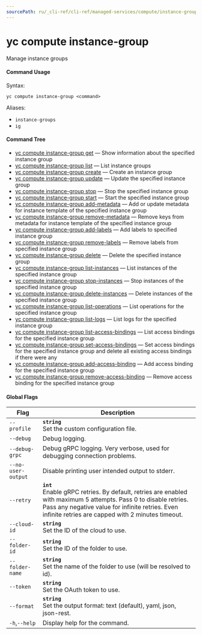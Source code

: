 ```yaml
---
sourcePath: ru/_cli-ref/cli-ref/managed-services/compute/instance-group/index.md
---
```

# yc compute instance-group

Manage instance groups

#### Command Usage

Syntax: 

`yc compute instance-group <command>`

Aliases: 

- `instance-groups`
- `ig`

#### Command Tree

- [yc compute instance-group get](get.md) — Show information about the specified instance group
- [yc compute instance-group list](list.md) — List instance groups
- [yc compute instance-group create](create.md) — Create an instance group
- [yc compute instance-group update](update.md) — Update the specified instance group
- [yc compute instance-group stop](stop.md) — Stop the specified instance group
- [yc compute instance-group start](start.md) — Start the specified instance group
- [yc compute instance-group add-metadata](add-metadata.md) — Add or update metadata for instance template of the specified instance group
- [yc compute instance-group remove-metadata](remove-metadata.md) — Remove keys from metadata for instance template of the specified instance group
- [yc compute instance-group add-labels](add-labels.md) — Add labels to specified instance group
- [yc compute instance-group remove-labels](remove-labels.md) — Remove labels from specified instance group
- [yc compute instance-group delete](delete.md) — Delete the specified instance group
- [yc compute instance-group list-instances](list-instances.md) — List instances of the specified instance group
- [yc compute instance-group stop-instances](stop-instances.md) — Stop instances of the specified instance group
- [yc compute instance-group delete-instances](delete-instances.md) — Delete instances of the specified instance group
- [yc compute instance-group list-operations](list-operations.md) — List operations for the specified instance group
- [yc compute instance-group list-logs](list-logs.md) — List logs for the specified instance group
- [yc compute instance-group list-access-bindings](list-access-bindings.md) — List access bindings for the specified instance group
- [yc compute instance-group set-access-bindings](set-access-bindings.md) — Set access bindings for the specified instance group and delete all existing access bindings if there were any
- [yc compute instance-group add-access-binding](add-access-binding.md) — Add access binding for the specified instance group
- [yc compute instance-group remove-access-binding](remove-access-binding.md) — Remove access binding for the specified instance group

#### Global Flags

| Flag | Description |
|----|----|
|`--profile`|<b>`string`</b><br/>Set the custom configuration file.|
|`--debug`|Debug logging.|
|`--debug-grpc`|Debug gRPC logging. Very verbose, used for debugging connection problems.|
|`--no-user-output`|Disable printing user intended output to stderr.|
|`--retry`|<b>`int`</b><br/>Enable gRPC retries. By default, retries are enabled with maximum 5 attempts. Pass 0 to disable retries. Pass any negative value for infinite retries. Even infinite retries are capped with 2 minutes timeout.|
|`--cloud-id`|<b>`string`</b><br/>Set the ID of the cloud to use.|
|`--folder-id`|<b>`string`</b><br/>Set the ID of the folder to use.|
|`--folder-name`|<b>`string`</b><br/>Set the name of the folder to use (will be resolved to id).|
|`--token`|<b>`string`</b><br/>Set the OAuth token to use.|
|`--format`|<b>`string`</b><br/>Set the output format: text (default), yaml, json, json-rest.|
|`-h`,`--help`|Display help for the command.|
